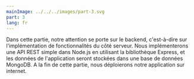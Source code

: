 ```yaml
---
mainImage: ../../../images/part-3.svg
part: 3
lang: fr
---
```


<div class="intro">

Dans cette partie, notre attention se porte sur le backend, c'est-à-dire sur l'implémentation de fonctionnalités du côté serveur. Nous implémenterons une API REST simple dans Node.js en utilisant la bibliothèque Express, et les données de l'application seront stockées dans une base de données MongoDB. A la fin de cette partie, nous déploierons notre application sur internet.
</div>
